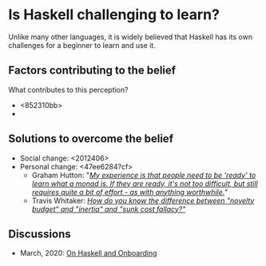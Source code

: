 # Is Haskell challenging to learn?

Unlike many other languages, it is widely believed that Haskell has its own challenges for a beginner to learn and use it.

## Factors contributing to the belief

What contributes to this perception?

* <852310bb>
* <f1f12133>

## Solutions to overcome the belief

* Social change: <2012406>
* Personal change: <47ee6284?cf>
  * Graham Hutton: "[*My experience is that people need to be 'ready' to learn what a monad is.  If they are ready, it's not too difficult, but still requires quite a bit of effort - as with anything worthwhile.*](https://twitter.com/haskellhutt/status/1283706901973409792)"
  * Travis Whitaker: [*How do you know the difference between "novelty budget" and "inertia" and "sunk cost fallacy?"*](https://www.reddit.com/r/haskell/comments/j9g9rk/delivering_with_haskell/g8p0fjq/?context=3)

## Discussions

* March, 2020: [On Haskell and Onboarding](https://old.reddit.com/r/haskell/comments/fpdsit/on_haskell_and_onboarding/)

